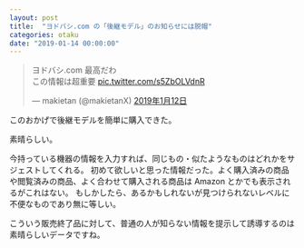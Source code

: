 ```yaml
---
layout: post
title:  "ヨドバシ.com の「後継モデル」のお知らせには脱帽"
categories: otaku
date: "2019-01-14 00:00:00"
---
```


<blockquote class="twitter-tweet" data-lang="ja"><p lang="ja" dir="ltr">ヨドバシ.com 最高だわ<br>この情報は超重要 <a href="https://t.co/s5ZbOLVdnR">pic.twitter.com/s5ZbOLVdnR</a></p>&mdash; makietan (@makietanX) <a href="https://twitter.com/makietanX/status/1084051643308503040?ref_src=twsrc%5Etfw">2019年1月12日</a></blockquote>
<script async src="https://platform.twitter.com/widgets.js" charset="utf-8"></script>

このおかげで後継モデルを簡単に購入できた。

素晴らしい。

今持っている機器の情報を入力すれば、同じもの・似たようなものはどれかをサジェストしてくれる。
初めて欲しいと思った情報だった。よく購入済みの商品や閲覧済みの商品、よく合わせて購入される商品は Amazon とかでも表示されるがこれはない。
もしかしたら、あるかもしれないが見つけられないレベルに不便なものであり無に等しい。

こういう販売終了品に対して、普通の人が知らない情報を提示して誘導するのは素晴らしいデータですね。
